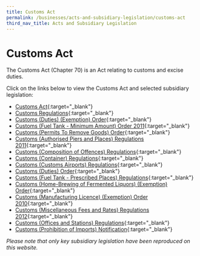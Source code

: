 ```yaml
---
title: Customs Act
permalink: /businesses/acts-and-subsidiary-legislation/customs-act
third_nav_title: Acts and Subsidiary Legislation
---
```


# Customs Act
The Customs Act (Chapter 70) is an Act relating to customs and excise duties.

Click on the links below to view the Customs Act and selected subsidiary legislation:

+ [Customs Act](https://sso.agc.gov.sg/Act/CA1960){:target="_blank"}
+ [Customs Regulations](https://sso.agc.gov.sg/SL/CA1960-RG2?DocDate=20170220){:target="_blank"}
+ [Customs (Duties) (Exemption) Order](https://sso.agc.gov.sg/SL/CA1960-OR5?DocDate=20121228){:target="_blank"}
+ [Customs (Fuel Tank - Minimum Amount) Order 2011](https://sso.agc.gov.sg/SL/CA1960-S710-2011?DocDate=20111228){:target="_blank"}
+ [Customs (Permits To Remove Goods) Order](https://sso.agc.gov.sg/SL/CA1960-OR8?DocDate=20041231){:target="_blank"}
+ [Customs (Authorised Piers and Places) Regulations 2011](https://sso.agc.gov.sg/SL/CA1960-S708-2011?DocDate=20170220){:target="_blank"}
+ [Customs (Composition of Offences) Regulations](https://sso.agc.gov.sg/SL/CA1960-S549-2018){:target="_blank"}
+ [Customs (Container) Regulations](https://sso.agc.gov.sg/SL/CA1960-RG1?DocDate=20131010){:target="_blank"}
+ [Customs (Customs Airports) Regulations](https://sso.agc.gov.sg/SL/CA1960-RG4?DocDate=20121218){:target="_blank"}
+ [Customs (Duties) Order](https://sso.agc.gov.sg/SL/CA1960-OR4?DocDate=20180219){:target="_blank"}
+ [Customs (Fuel Tank - Prescribed Places) Regulations](https://sso.agc.gov.sg/SL/CA1960-RG9?DocDate=20041231){:target="_blank"}
+ [Customs (Home-Brewing of Fermented Liquors) (Exemption) Order](https://sso.agc.gov.sg/SL/CA1960-OR9?DocDate=20090831){:target="_blank"}
+ [Customs (Manufacturing Licence) (Exemption) Order 2010](https://sso.agc.gov.sg/SL/CA1960-S305-2010?DocDate=20110101){:target="_blank"}
+ [Customs (Miscellaneous Fees and Rates) Regulations 2012](https://sso.agc.gov.sg/SL/CA1960-S634-2012?DocDate=20131010){:target="_blank"}
+ [Customs (Offices and Stations) Regulations](https://sso.agc.gov.sg/SL/CA1960-RG7?DocDate=20141217){:target="_blank"}
+ [Customs (Prohibition of Imports) Notification](https://sso.agc.gov.sg/SL/CA1960-N1?DocDate=20070101){:target="_blank"}


*Please note that only key subsidiary legislation have been reproduced on this website.*
